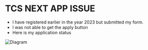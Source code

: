 # TCS NEXT APP ISSUE 
* I have registered earlier in the year 2023 but submitted my form.
* I was not able to get the apply button
* Here is my application status 

![Diagram](https://github.com/yourusername/my-project/raw/main/assets/diagram.png)
